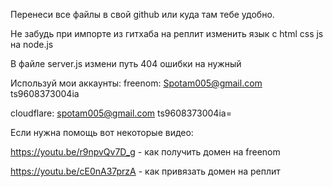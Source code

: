 Перенеси все файлы в свой github или куда там тебе удобно.

Не забудь при импорте из гитхаба на реплит изменить язык с html css js на  node.js

В файле server.js измени путь 404 ошибки на нужный

Используй мои аккаунты:
freenom: Spotam005@gmail.com  ts9608373004ia

cloudflare: spotam005@gmail.com  ts9608373004ia=


Если нужна помощь вот некоторые видео:

https://youtu.be/r9npvQv7D_g - как получить домен на freenom

https://youtu.be/cE0nA37przA - как привязать домен на реплит
